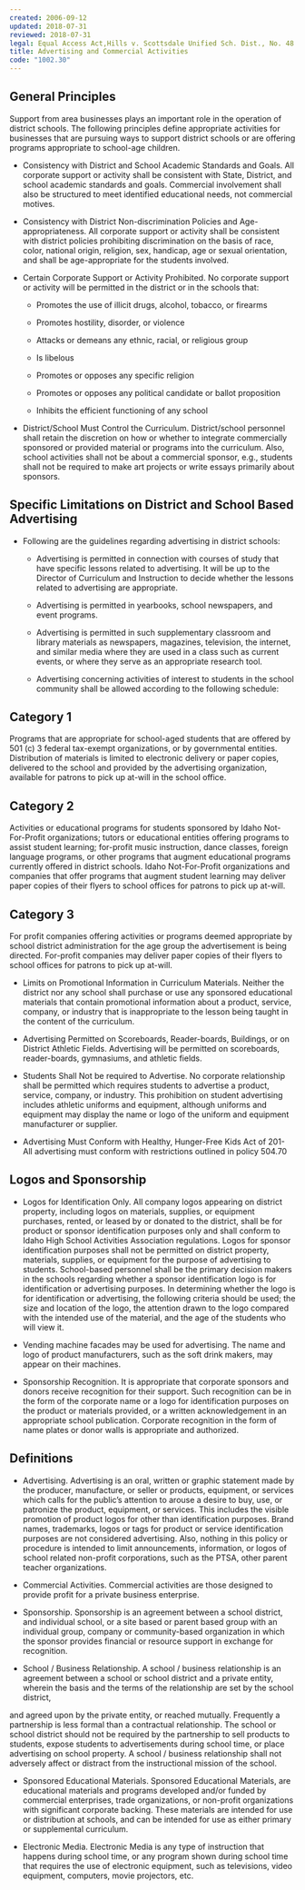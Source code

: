 ```yaml
---
created: 2006-09-12
updated: 2018-07-31
reviewed: 2018-07-31
legal: Equal Access Act,Hills v. Scottsdale Unified Sch. Dist., No. 48
title: Advertising and Commercial Activities
code: "1002.30"
---
```


## General Principles

Support from area businesses plays an important role in the operation of district schools. The following principles define appropriate activities for businesses that are pursuing ways to support district schools or are offering programs appropriate to school-age children.

- Consistency with District and School Academic Standards and Goals. All corporate support or activity shall be consistent with State, District, and school academic standards and goals. Commercial involvement shall also be structured to meet identified educational needs, not commercial motives.

- Consistency with District Non-discrimination Policies and Age-appropriateness. All corporate support or activity shall be consistent with district policies prohibiting discrimination on the basis of race, color, national origin, religion, sex, handicap, age or sexual orientation, and shall be age-appropriate for the students involved.

- Certain Corporate Support or Activity Prohibited. No corporate support or activity will be permitted in the district or in the schools that:

    - Promotes the use of illicit drugs, alcohol, tobacco, or firearms

    - Promotes hostility, disorder, or violence

    - Attacks or demeans any ethnic, racial, or religious group

    - Is libelous

    - Promotes or opposes any specific religion

    - Promotes or opposes any political candidate or ballot proposition

    - Inhibits the efficient functioning of any school

- District/School Must Control the Curriculum. District/school personnel shall retain the discretion on how or whether to integrate commercially sponsored or provided material or programs into the curriculum. Also, school activities shall not be about a commercial sponsor, e.g., students shall not be required to make art projects or write essays primarily about sponsors.

## Specific Limitations on District and School Based Advertising

- Following are the guidelines regarding advertising in district schools:

    - Advertising is permitted in connection with courses of study that have specific lessons related to     advertising. It will be up to the Director of Curriculum and Instruction to decide whether the lessons     related to advertising are appropriate.

    - Advertising is permitted in yearbooks, school newspapers, and event programs.

    - Advertising is permitted in such supplementary classroom and library materials as newspapers,     magazines, television, the internet, and similar media where they are used in a class such as current     events, or where they serve as an appropriate research tool.

    - Advertising concerning activities of interest to students in the school community shall be allowed     according to the following schedule:

## Category 1

Programs that are appropriate for school-aged students that are offered by 501 (c) 3 federal tax-exempt organizations, or by governmental entities. Distribution of materials is limited to electronic delivery or paper copies, delivered to the school and provided by the advertising organization, available for patrons to pick up at-will in the school office.

## Category 2

Activities or educational programs for students sponsored by Idaho Not-For-Profit organizations; tutors or educational entities offering programs to assist student learning; for-profit music instruction, dance classes, foreign language programs, or other programs that augment educational programs currently offered in district schools. Idaho Not-For-Profit organizations and companies that offer programs that augment student learning may deliver paper copies of their flyers to school offices for patrons to pick up at-will.

## Category 3

For profit companies offering activities or programs deemed appropriate by school district administration for the age group the advertisement is being directed. For-profit companies may deliver paper copies of their flyers to school offices for patrons to pick up at-will.

- Limits on Promotional Information in Curriculum Materials. Neither the district nor any school shall purchase or use any sponsored educational materials that contain promotional information about a product, service, company, or industry that is inappropriate to the lesson being taught in the content of the curriculum.

- Advertising Permitted on Scoreboards, Reader-boards, Buildings, or on District Athletic Fields. Advertising will be permitted on scoreboards, reader-boards, gymnasiums, and athletic fields.

- Students Shall Not be required to Advertise. No corporate relationship shall be permitted which requires students to advertise a product, service, company, or industry. This prohibition on student advertising includes athletic uniforms and equipment, although uniforms and equipment may display the name or logo of the uniform and equipment manufacturer or supplier.

- Advertising Must Conform with Healthy, Hunger-Free Kids Act of 201- All advertising must conform with restrictions outlined in policy 504.70

## Logos and Sponsorship

- Logos for Identification Only. All company logos appearing on district property, including logos on materials, supplies, or equipment purchases, rented, or leased by or donated to the district, shall be for product or sponsor identification purposes only and shall conform to Idaho High School Activities Association regulations. Logos for sponsor identification purposes shall not be permitted on district property, materials, supplies, or equipment for the purpose of advertising to students. School-based personnel shall be the primary decision makers in the schools regarding whether a sponsor identification logo is for identification or advertising purposes. In determining whether the logo is for identification or advertising, the following criteria should be used; the size and location of the logo, the attention drawn to the logo compared with the intended use of the material, and the age of the students who will view it.

- Vending machine facades may be used for advertising. The name and logo of product manufacturers, such as the soft drink makers, may appear on their machines.

- Sponsorship Recognition. It is appropriate that corporate sponsors and donors receive recognition for their support. Such recognition can be in the form of the corporate name or a logo for identification purposes on the product or materials provided, or a written acknowledgement in an appropriate school publication. Corporate recognition in the form of name plates or donor walls is appropriate and authorized.

## Definitions

- Advertising. Advertising is an oral, written or graphic statement made by the producer, manufacture, or seller or products, equipment, or services which calls for the public’s attention to arouse a desire to buy, use, or patronize the product, equipment, or services. This includes the visible promotion of product logos for other than identification purposes. Brand names, trademarks, logos or tags for product or service identification purposes are not considered advertising. Also, nothing in this policy or procedure is intended to limit announcements, information, or logos of school related non-profit corporations, such as the PTSA, other parent teacher organizations.

- Commercial Activities. Commercial activities are those designed to provide profit for a private business enterprise.

- Sponsorship. Sponsorship is an agreement between a school district, and individual school, or a site based or parent based group with an individual group, company or community-based organization in which the sponsor provides financial or resource support in exchange for recognition.

- School / Business Relationship. A school / business relationship is an agreement between a school or school district and a private entity, wherein the basis and the terms of the relationship are set by the school district,

and agreed upon by the private entity, or reached mutually. Frequently a partnership is less formal than a contractual relationship. The school or school district should not be required by the partnership to sell products to students, expose students to advertisements during school time, or place advertising on school property. A school / business relationship shall not adversely affect or distract from the instructional mission of the school.

- Sponsored Educational Materials. Sponsored Educational Materials, are educational materials and programs developed and/or funded by commercial enterprises, trade organizations, or non-profit organizations with significant corporate backing. These materials are intended for use or distribution at schools, and can be intended for use as either primary or supplemental curriculum.

- Electronic Media. Electronic Media is any type of instruction that happens during school time, or any program shown during school time that requires the use of electronic equipment, such as televisions, video equipment, computers, movie projectors, etc.

